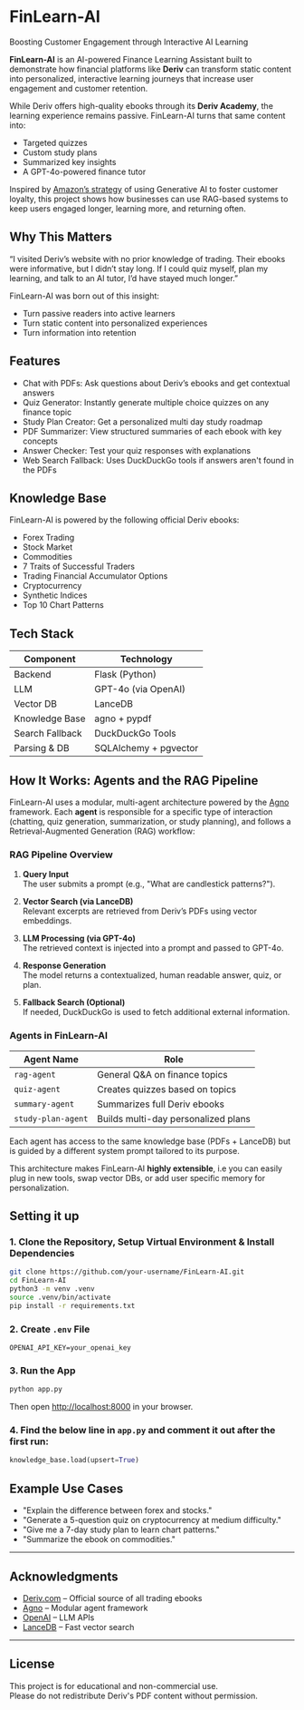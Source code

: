 # FinLearn-AI  
Boosting Customer Engagement through Interactive AI Learning

**FinLearn-AI** is an AI-powered Finance Learning Assistant built to demonstrate how financial platforms like **Deriv** can transform static content into personalized, interactive learning journeys that increase user engagement and customer retention.

While Deriv offers high-quality ebooks through its **Deriv Academy**, the learning experience remains passive. FinLearn-AI turns that same content into:
- Targeted quizzes
- Custom study plans
- Summarized key insights
- A GPT-4o-powered finance tutor

Inspired by [Amazon’s strategy](https://aws.amazon.com/marketplace/solutions/generative-ai/what-is/enhancing-customer-retention-strategies-with-ai/#:~:text=Another%20strategy%20involves%20the%20use,enhancing%20the%20overall%20customer%20experience.) of using Generative AI to foster customer loyalty, this project shows how businesses can use RAG-based systems to keep users engaged longer, learning more, and returning often.

## Why This Matters

“I visited Deriv’s website with no prior knowledge of trading. Their ebooks were informative, but I didn’t stay long. If I could quiz myself, plan my learning, and talk to an AI tutor, I’d have stayed much longer.”

FinLearn-AI was born out of this insight:  
- Turn passive readers into active learners  
- Turn static content into personalized experiences  
- Turn information into retention

## Features

- Chat with PDFs: Ask questions about Deriv’s ebooks and get contextual answers
- Quiz Generator: Instantly generate multiple choice quizzes on any finance topic
- Study Plan Creator: Get a personalized multi day study roadmap
- PDF Summarizer: View structured summaries of each ebook with key concepts
- Answer Checker: Test your quiz responses with explanations
- Web Search Fallback: Uses DuckDuckGo tools if answers aren't found in the PDFs

## Knowledge Base

FinLearn-AI is powered by the following official Deriv ebooks:

- Forex Trading  
- Stock Market  
- Commodities  
- 7 Traits of Successful Traders  
- Trading Financial Accumulator Options  
- Cryptocurrency  
- Synthetic Indices  
- Top 10 Chart Patterns

## Tech Stack

| Component       | Technology         |
|----------------|--------------------|
| Backend        | Flask (Python)     |
| LLM            | GPT-4o (via OpenAI)|
| Vector DB      | LanceDB            |
| Knowledge Base | agno + pypdf       |
| Search Fallback| DuckDuckGo Tools   |
| Parsing & DB   | SQLAlchemy + pgvector |

## How It Works: Agents and the RAG Pipeline

FinLearn-AI uses a modular, multi-agent architecture powered by the [Agno](https://github.com/agno-agi/agno) framework. Each **agent** is responsible for a specific type of interaction (chatting, quiz generation, summarization, or study planning), and follows a Retrieval-Augmented Generation (RAG) workflow:

### RAG Pipeline Overview

1. **Query Input**  
   The user submits a prompt (e.g., "What are candlestick patterns?").

2. **Vector Search (via LanceDB)**  
   Relevant excerpts are retrieved from Deriv’s PDFs using vector embeddings.

3. **LLM Processing (via GPT-4o)**  
   The retrieved context is injected into a prompt and passed to GPT-4o.

4. **Response Generation**  
   The model returns a contextualized, human readable answer, quiz, or plan.

5. **Fallback Search (Optional)**  
   If needed, DuckDuckGo is used to fetch additional external information.

### Agents in FinLearn-AI

| Agent Name       | Role                                 |
|------------------|--------------------------------------|
| `rag-agent`      | General Q&A on finance topics        |
| `quiz-agent`     | Creates quizzes based on topics      |
| `summary-agent`  | Summarizes full Deriv ebooks         |
| `study-plan-agent` | Builds multi-day personalized plans |

Each agent has access to the same knowledge base (PDFs + LanceDB) but is guided by a different system prompt tailored to its purpose.

This architecture makes FinLearn-AI **highly extensible**, i.e you can easily plug in new tools, swap vector DBs, or add user specific memory for personalization.

## Setting it up

### 1. Clone the Repository, Setup Virtual Environment & Install Dependencies
```bash
git clone https://github.com/your-username/FinLearn-AI.git
cd FinLearn-AI
python3 -m venv .venv
source .venv/bin/activate
pip install -r requirements.txt
```

### 2. Create `.env` File

```env
OPENAI_API_KEY=your_openai_key
```

### 3. Run the App

```bash
python app.py
```

Then open [http://localhost:8000](http://localhost:8000) in your browser.

### 4. Find the below line in `app.py` and comment it out after the first run:

```python
knowledge_base.load(upsert=True)
```

## Example Use Cases

- "Explain the difference between forex and stocks."
- "Generate a 5-question quiz on cryptocurrency at medium difficulty."
- "Give me a 7-day study plan to learn chart patterns."
- "Summarize the ebook on commodities."

---

## Acknowledgments

- [Deriv.com](https://deriv.com) – Official source of all trading ebooks  
- [Agno](https://github.com/victordibia/agno) – Modular agent framework  
- [OpenAI](https://platform.openai.com/) – LLM APIs  
- [LanceDB](https://lancedb.github.io/lancedb/) – Fast vector search  

---

## License

This project is for educational and non-commercial use.  
Please do not redistribute Deriv's PDF content without permission.